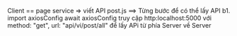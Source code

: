 Client
== page service => viết API
post.js
==> Từng bước để có thể lấy API
b1. import axiosConfig
await axiosConfig truy cập http:localhost:5000
với method: "get", url: "api/vi/post/all"
để lấy APi từ phía Server về
Server
